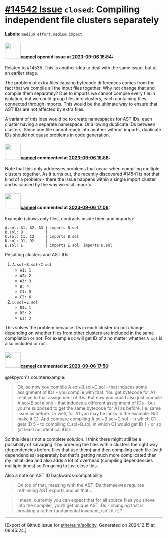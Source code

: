# [\#14542 Issue](https://github.com/ethereum/solidity/issues/14542) `closed`: Compiling independent file clusters separately
**Labels**: `medium effort`, `medium impact`


#### <img src="https://avatars.githubusercontent.com/u/137030?v=4" width="50">[cameel](https://github.com/cameel) opened issue at [2023-09-06 15:54](https://github.com/ethereum/solidity/issues/14542):

Related to #14535. This is another idea to deal with the same issue, but at an earlier stage.

The problem of extra files causing bytecode differences comes from the fact that we compile all the input files together. Why not change that and compile them separately? Due to imports we cannot compile every file in isolation, but we could group files into clusters, each containing files connected through imports. This would be the ultimate way to ensure that AST IDs are not affected by extra files.

A variant of this idea would be to create namespaces for AST IDs, each cluster having a separate namespace. Or allowing duplicate IDs between clusters. Since one file cannot reach into another without imports, duplicate IDs should not cause problems in code generation.

#### <img src="https://avatars.githubusercontent.com/u/137030?v=4" width="50">[cameel](https://github.com/cameel) commented at [2023-09-06 15:56](https://github.com/ethereum/solidity/issues/14542#issuecomment-1708660180):

Note that this only addresses problems that occur when compiling multiple clusters together. As it turns out, the recently discovered #14541 is not that kind of a problem - there the issue happens within a single import cluster, and is caused by the way we visit imports.

#### <img src="https://avatars.githubusercontent.com/u/137030?v=4" width="50">[cameel](https://github.com/cameel) commented at [2023-09-06 17:06](https://github.com/ethereum/solidity/issues/14542#issuecomment-1708780304):

Example (shows only files, contracts inside them and imports):

```
A.sol: A1, A2, A3 | imports B.sol
B.sol: B          |
C.sol: C1, C2     | imports B.sol
D.sol: D1, D2     |
E.sol: E          | imports E.sol, imports D.sol
```

Resulting clusters and AST IDs:
1. `A.sol`+`B.sol`+`C.sol`
    - `A1: 1`
    - `A2: 2`
    - `A3: 3`
    - `B: 4`
    - `C1: 5`
    - `C2: 6`
2. `D.sol`+`E.sol`
    - `D1: 1`
    - `D2: 2`
    - `E1: 3`

This solves the problem because IDs in each cluster do not change depending on whether files from other clusters are included in the same compilation or not. For example `D2` will get ID of `2` no matter whether `A.sol` is also included or not.

#### <img src="https://avatars.githubusercontent.com/u/137030?v=4" width="50">[cameel](https://github.com/cameel) commented at [2023-09-06 17:56](https://github.com/ethereum/solidity/issues/14542#issuecomment-1708845056):

@ekpyron's counterexample:

> Ok, so now you compile A.sol+B.sol+C.sol - that induces some assignment of IDs - you compile with that. You get bytecode for A1 relative to that assignment of IDs.
> But now you could also just compile A.sol+B.sol alone - that induces a different assignment of IDs - but you're supposed to get the same bytecode for A1 as before.
> I.e. same issue as before.
> Or well, for A1 you may be lucky in the example. But make it C1.
> And compare compiling A.sol+B.sol+C.sol - in which C1 gets ID 5 - to compiling C.sol+B.sol, in which C1 would get ID 1 - or so (at least not identical IDs).

So this idea is not a complete solution. I think there might still be a possibility of salvaging it by ordering the files within clusters the right way (dependencies before files that use them) and then compiling each file (with dependencies) separately but that's getting much more complicated than my initial idea and also adds a lot of overhead (compiling dependencies multiple times) so I'm going to just close this.


Also a note on AST ID backwards-compatibility:

> On top of that, messing with the AST IDs themselves requires rethinking AST exports and all that...

> I mean, currently you can expect that for all source files you shove into the compiler, you'll get unique AST IDs - changing that is breaking a rather fundamental invariant, isn't it :-)?


-------------------------------------------------------------------------------



[Export of Github issue for [ethereum/solidity](https://github.com/ethereum/solidity). Generated on 2024.12.15 at 06:45:24.]
